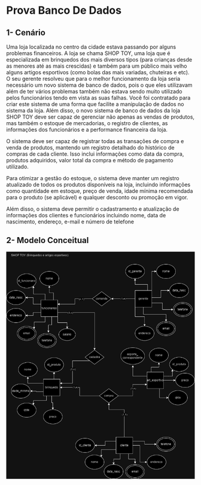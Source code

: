 # Prova Banco De Dados
## 1- Cenário

Uma loja localizada no centro da cidade estava passando por alguns problemas financeiros. A loja se chama SHOP TOY, uma loja que é especializada em brinquedos dos mais diversos tipos (para crianças desde as menores até as mais crescidas) e também para um público mais velho alguns artigos esportivos (como bolas das mais variadas, chuteiras e etc).
 O seu gerente resolveu que para o melhor funcionamento da loja seria necessário um novo sistema de banco de dados, pois o que eles utilizavam além de ter vários problemas também não estava sendo muito utilizado pelos funcionários tendo em vista as suas falhas. 
Você foi contratado para criar este sistema de uma forma que facilite a manipulação de dados no sistema da loja.
Além disso, o novo sistema de banco de dados da loja SHOP TOY deve ser capaz de gerenciar não apenas as vendas de produtos, mas também o estoque de mercadorias, o registro de clientes, as informações dos funcionários e a performance financeira da loja.

O sistema deve ser capaz de registrar todas as transações de compra e venda de produtos, mantendo um registro detalhado do histórico de compras de cada cliente. Isso inclui informações como data da compra, produtos adquiridos, valor total da compra e método de pagamento utilizado.

Para otimizar a gestão do estoque, o sistema deve manter um registro atualizado de todos os produtos disponíveis na loja, incluindo informações como quantidade em estoque, preço de venda, idade mínima recomendada para o produto (se aplicável) e qualquer desconto ou promoção em vigor.

Além disso, o sistema deve permitir o cadastramento e atualização de informações dos clientes e funcionários incluindo nome, data de nascimento, endereço, e-mail e número de telefone

## 2- Modelo Conceitual
![Alt Text](imagens/modeloConceitual.png)
